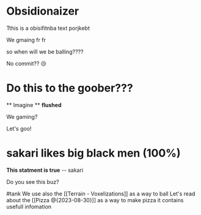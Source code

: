 # Obsidionaizer

Tthis is a obisifitnba text porjkebt

We gmaing fr fr

so when will we be balling????

No commit?? 😒

# Do this to the goober???
** Imagine **
**flushed**

We gaming?

Let's goo!

# sakari likes big black men (100%)
**This statment is true** -- sakari 


Do you see this buz?


#tank 
We use also the [[Terrain - Voxelizations]] as a way to ball
Let's read about the [[Pizza @{2023-08-30}]] as a way to make pizza it contains usefull infomation